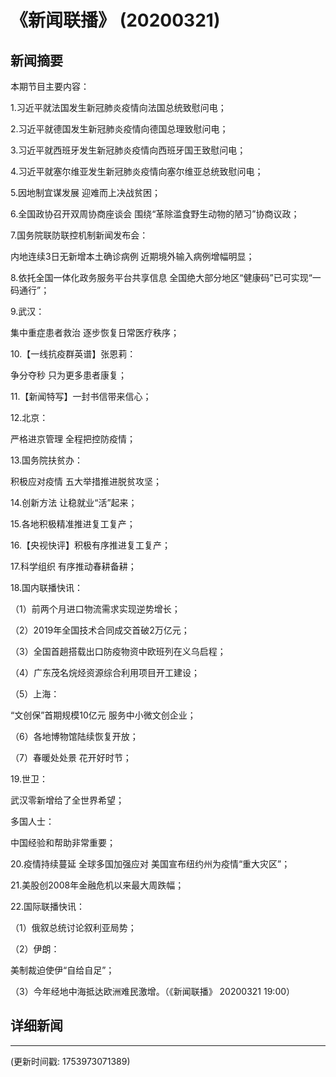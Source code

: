 # 《新闻联播》 (20200321)

## 新闻摘要

本期节目主要内容：

1.习近平就法国发生新冠肺炎疫情向法国总统致慰问电；

2.习近平就德国发生新冠肺炎疫情向德国总理致慰问电；

3.习近平就西班牙发生新冠肺炎疫情向西班牙国王致慰问电；

4.习近平就塞尔维亚发生新冠肺炎疫情向塞尔维亚总统致慰问电；

5.因地制宜谋发展 迎难而上决战贫困；

6.全国政协召开双周协商座谈会 围绕“革除滥食野生动物的陋习”协商议政；

7.国务院联防联控机制新闻发布会：

内地连续3日无新增本土确诊病例 近期境外输入病例增幅明显；

8.依托全国一体化政务服务平台共享信息 全国绝大部分地区“健康码”已可实现“一码通行”；

9.武汉：

集中重症患者救治 逐步恢复日常医疗秩序；

10.【一线抗疫群英谱】张恩莉：

争分夺秒 只为更多患者康复；

11.【新闻特写】一封书信带来信心；

12.北京：

严格进京管理 全程把控防疫情；

13.国务院扶贫办：

积极应对疫情 五大举措推进脱贫攻坚；

14.创新方法 让稳就业“活”起来；

15.各地积极精准推进复工复产；

16.【央视快评】积极有序推进复工复产；

17.科学组织 有序推动春耕备耕；

18.国内联播快讯：

（1）前两个月进口物流需求实现逆势增长；

（2）2019年全国技术合同成交首破2万亿元；

（3）全国首趟搭载出口防疫物资中欧班列在义乌启程；

（4）广东茂名烷烃资源综合利用项目开工建设；

（5）上海：

“文创保”首期规模10亿元 服务中小微文创企业；

（6）各地博物馆陆续恢复开放；

（7）春暖处处景 花开好时节；

19.世卫：

武汉零新增给了全世界希望；

多国人士：

中国经验和帮助非常重要；

20.疫情持续蔓延 全球多国加强应对 美国宣布纽约州为疫情“重大灾区”；

21.美股创2008年金融危机以来最大周跌幅；

22.国际联播快讯：

（1）俄叙总统讨论叙利亚局势；

（2）伊朗：

美制裁迫使伊“自给自足”；

（3）今年经地中海抵达欧洲难民激增。（《新闻联播》 20200321 19:00）

## 详细新闻

---

(更新时间戳: 1753973071389)

